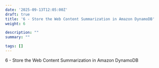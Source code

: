 ```yaml
---
date: '2025-09-13T12:05:00Z'
draft: true
title: '6 - Store the Web Content Summarization in Amazon DynamoDB'
weight: 6

description: ""
summary: ""

tags: []
---
```


6 - Store the Web Content Summarization in Amazon DynamoDB